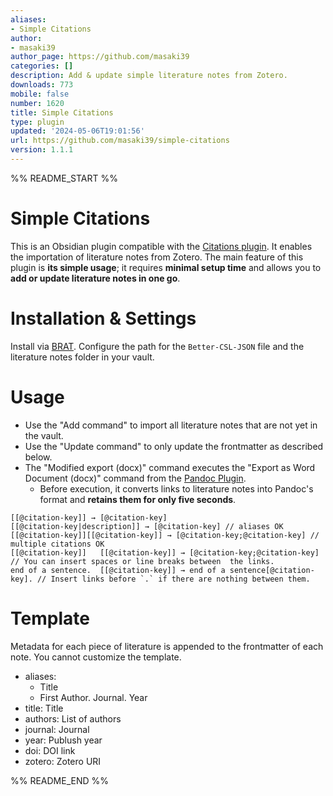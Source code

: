 ```yaml
---
aliases:
- Simple Citations
author:
- masaki39
author_page: https://github.com/masaki39
categories: []
description: Add & update simple literature notes from Zotero.
downloads: 773
mobile: false
number: 1620
title: Simple Citations
type: plugin
updated: '2024-05-06T19:01:56'
url: https://github.com/masaki39/simple-citations
version: 1.1.1
---
```


%% README_START %%

# Simple Citations

This is an Obsidian plugin compatible with the [Citations plugin](https://github.com/hans/obsidian-citation-plugin). It enables the importation of literature notes from Zotero. The main feature of this plugin is **its simple usage**; it requires **minimal setup time** and allows you to **add or update literature notes in one go**.

# Installation & Settings

Install via [BRAT](https://github.com/TfTHacker/obsidian42-brat). Configure the path for the `Better-CSL-JSON` file and the literature notes folder in your vault.

# Usage 

- Use the "Add command" to import all literature notes that are not yet in the vault.
- Use the "Update command" to only update the frontmatter as described below.
- The "Modified export (docx)" command executes the "Export as Word Document (docx)" command from the [Pandoc Plugin](https://github.com/OliverBalfour/obsidian-pandoc).
    - Before execution, it converts links to literature notes into Pandoc's format and **retains them for only five seconds**.
 
```
[[@citation-key]] → [@citation-key]
[[@citation-key|description]] → [@citation-key] // aliases OK
[[@citation-key]][[@citation-key]] → [@citation-key;@citation-key] // multiple citations OK
[[@citation-key]]   [[@citation-key]] → [@citation-key;@citation-key] // You can insert spaces or line breaks between  the links.
end of a sentence.  [[@citation-key]] → end of a sentence[@citation-key]. // Insert links before `.` if there are nothing between them.
```

# Template

Metadata for each piece of literature is appended to the frontmatter of each note. You cannot customize the template.

- aliases:
    - Title
    - First Author. Journal. Year
- title: Title
- authors: List of authors
- journal: Journal 
- year: Publush year
- doi: DOI link
- zotero: Zotero URI


%% README_END %%